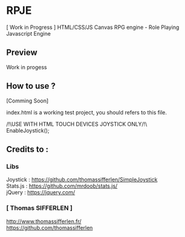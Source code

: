 # RPJE
[ Work in Progress ] HTML/CSS/JS Canvas RPG engine - Role Playing Javascript Engine

## Preview
Work in progess

## How to use ?
[Comming Soon]  

index.html is a working test project, you should refers to this file.

/!\USE WITH HTML TOUCH DEVICES JOYSTICK ONLY/!\  
EnableJoystick();  

## Credits to :

### Libs  
Joystick : https://github.com/thomassifferlen/SimpleJoystick  
Stats.js : https://github.com/mrdoob/stats.js/  
jQuery : https://jquery.com/  

### [ Thomas SIFFERLEN ]
http://www.thomassifferlen.fr/  
https://github.com/thomassifferlen


